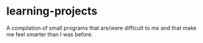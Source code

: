 # learning-projects
A compilation of small programs that are/were difficult to me and that make me feel smarter than I was before.
